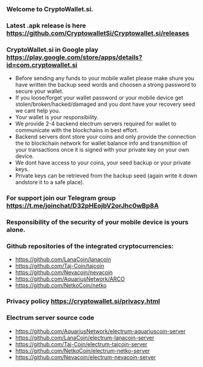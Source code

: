 ### Welcome to CryptoWallet.si. 

### Latest .apk release is here https://github.com/CryptowalletSi/Cryptowallet.si/releases

### CryptoWallet.si in Google play https://play.google.com/store/apps/details?id=com.cryptowallet.si

- Before sending any funds to your mobile wallet please make shure you have written the backup seed words and choosen a strong password to secure your wallet. 
- If you loose/forget your wallet password or your mobile device get stolen/broken/hacked/damaged and you dont have your recovery seed we cant help you. 
- Your wallet is your responsibility. 
- We provide 2-4 backend electrum servers required for wallet to communicate with the blockchains in best effort. 
- Backend servers dont store your coins and only provide the connection the to blockchain network for wallet balance info and transmittion of your transactions once it is signed with your private key on your own device. 
- We dont have access to your coins, your seed backup or your private keys. 
- Private keys can be retrieved from the backup seed (again write it down andstore it to a safe place). 

### For support join our Telegram group https://t.me/joinchat/D32pHEojbV2orJhc0wBp8A

### Responsibility of the security of your mobile device is yours alone.

### Github repositories of the integrated cryptocurrencies:

- https://github.com/LanaCoin/lanacoin
- https://github.com/Taj-Coin/tajcoin
- https://github.com/Nevacoin/nevacoin
- https://github.com/AquariusNetwork/ARCO
- https://github.com/NetkoCoin/netko

### Privacy policy https://cryptowallet.si/privacy.html

### Electrum server source code

- https://github.com/AquariusNetwork/electrum-aquariuscoin-server
- https://github.com/LanaCoin/electrum-lanacoin-server
- https://github.com/Taj-Coin/electrum-tajcoin-server
- https://github.com/NetkoCoin/electrum-netko-server
- https://github.com/Nevacoin/electrum-nevacoin-server
